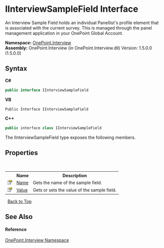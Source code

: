 # IInterviewSampleField Interface
 

An Interview Sample Field holds an individual Panellist's profile element that is associated with the current survey. This is managed through the panel management application in your OnePoint Global Account.

**Namespace:**&nbsp;<a href="N_OnePoint_Interview">OnePoint.Interview</a><br />**Assembly:**&nbsp;OnePoint.Interview (in OnePoint.Interview.dll) Version: 1.5.0.0 (1.5.0.0)

## Syntax

**C#**<br />
``` C#
public interface IInterviewSampleField
```

**VB**<br />
``` VB
Public Interface IInterviewSampleField
```

**C++**<br />
``` C++
public interface class IInterviewSampleField
```

The IInterviewSampleField type exposes the following members.


## Properties
&nbsp;<table><tr><th></th><th>Name</th><th>Description</th></tr><tr><td>![Public property](media/pubproperty.gif "Public property")</td><td><a href="P_OnePoint_Interview_IInterviewSampleField_Name">Name</a></td><td>
Gets the name of the sample field.</td></tr><tr><td>![Public property](media/pubproperty.gif "Public property")</td><td><a href="P_OnePoint_Interview_IInterviewSampleField_Value">Value</a></td><td>
Gets or sets the value of the sample field.</td></tr></table>&nbsp;
<a href="#iinterviewsamplefield-interface">Back to Top</a>

## See Also


#### Reference
<a href="N_OnePoint_Interview">OnePoint.Interview Namespace</a><br />